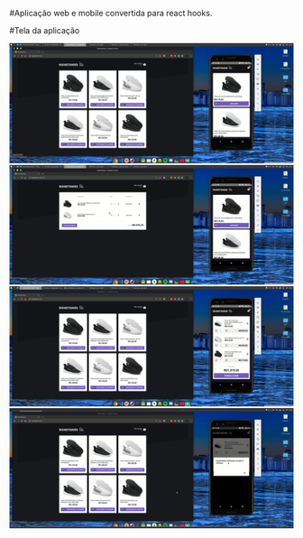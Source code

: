 #Aplicação web e mobile convertida para react hooks. 

#Tela da aplicação

<img src="preview/prev01.png">
</br>

<img src="preview/prev02.png">
</br>

<img src="preview/prev03.png">
</br>

<img src="preview/prev04.png">
</br>



